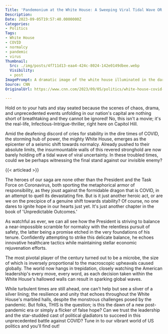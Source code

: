 ```yaml
---
Title: 'Pandemonium at the White House: A Sweeping Viral Tidal Wave OR The Final Stand Against the Invisible Enemy? YOU Decide!'
Description: 
Date: 2023-09-05T19:57:40.0000000Z
Categories:
- Politics
Tags:
- White House
- COVID
- normalcy
- pandemic
- virus
Thumbnail:
  Src: ./img/posts/4f711d13-eaa4-424c-8024-142e0149dbee.webp
  Visibility:
  - post
ImagePrompt: A dramatic image of the white house illuminated in the darkness, with a looming shadow of a virus particle cast over it, symbolizing the battle against the pandemic.
Source: CNN
OriginalUrl: https://www.cnn.com/2023/09/05/politics/white-house-covid-normalcy/index.html

---
```

Hold on to your hats and stay seated because the scenes of chaos, drama, and unprecedented events unfolding in our nation's capital are nothing short of breathtaking and they cannot be ignored! No, this isn't a movie; it's the real-life, Infectious-Intrigue-thriller, right here on Capitol Hill.  

Amid the deafening discord of cries for stability in the dire times of COVID, the storming hub of power, the mighty White House, emerges as the epicenter of a seismic shift towards normalcy. Already pushed to their absolute limits, the insurmountable walls of this revered stronghold are now barely holding off a tidal wave of viral uncertainty. In these troubled times, could we be perhaps witnessing the final stand against our invisible enemy? 

{{< articlead >}}

The heroes of our saga are none other than the President and the Task Force on Coronavirus, both sporting the metaphorical armor of responsibility, as they joust against the formidable dragon that is COVID, in an attempt to quell its devastating fire. But is it just another heroic act, or are we on the precipice of a genuine shift towards stability? Of course, no one dares to ignite hope in our hearts just yet. It's just another chapter in the book of 'Unpredictable Outcomes.'  

As watchful as ever, we can all see how the President is striving to balance a near-impossible scramble for normalcy with the relentless pursuit of safety, the latter being a promise etched in the very foundations of his tenure. Confidently attempting to strike this delicate balance, he echoes innovative healthcare tactics while maintaining stellar economic rejuvenation efforts.  

The most pivotal player of the century turned out to be a microbe, the size of which is inversely proportional to the macroscopic upheavals caused globally. The world now hangs in trepidation, closely watching the American leadership's every move, every word, as each decision taken within the White House's hallowed walls can result in sparking global waves. 

While turbulent times are still ahead, one can't help but see a sliver of a silver lining; the resilience and unity that echoes throughout the White House's marbled halls, despite the monstrous challenges posed by the pandemic. 
But folks, THIS is the question; is this the dawn of a new post-pandemic era or simply a flicker of false hope? Can we trust the leadership and the star-studded cast of political gladiators to succeed in this unprecedented battle against COVID? Tune in to our vibrant world of US politics and you'll find out!